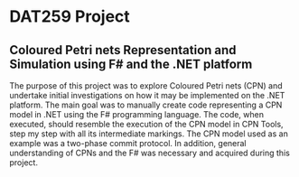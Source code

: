 # DAT259 Project 
## Coloured Petri nets Representation and <br/> Simulation using F\# and the .NET platform
The purpose of this project was to explore Coloured Petri nets (CPN) and undertake initial investigations on how it may be implemented on the .NET platform. The main goal was to manually create code representing a CPN model in .NET using the F\# programming language. The code, when executed, should resemble the execution of the CPN model in CPN Tools, step my step with all its intermediate markings. The CPN model used as an example was a two-phase commit protocol. In addition, general understanding of CPNs and the F\# was necessary and acquired during this project. 

